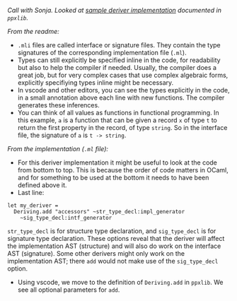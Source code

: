 _Call with Sonja._
_Looked at [sample deriver implementation](https://github.com/ocaml-ppx/ppxlib/tree/main/examples/simple-deriver) documented in `ppxlib`._

_From the readme:_
- `.mli` files are called interface or signature files. They contain the type signatures of the corresponding implementation file (`.ml`).
- Types can still explicitly be specified inline in the code, for readability but also to help the compiler if needed. Usually, the compiler does a great job, but for very complex cases that use complex algebraic forms, explicitly specifiying types inline might be necessary. 
- In vscode and other editors, you can see the types explicitly in the code, in a small annotation above each line with new functions. The compiler generates these inferences.
- You can think of all values as functions in functional programming. In this example, `a` is a function that can be given a record `x` of type `t` to return the first property in the record, of type `string`. So in the interface file, the signature of `a` is `t -> string`.

_From the implementation (`.ml` file):_
- For this deriver implementation it might be useful to look at the code from bottom to top. This is because the order of code matters in OCaml, and for something to be used at the bottom it needs to have been defined above it.
- Last line:
```
let my_deriver =
  Deriving.add "accessors" ~str_type_decl:impl_generator
    ~sig_type_decl:intf_generator
```
`str_type_decl` is for structure type declaration, and `sig_type_decl` is for signature type declaration. These options reveal that the deriver will affect the implementation AST (structure) and will also do work on the interface AST (signature). Some other derivers might only work on the implementation AST; there `add` would not make use of the `sig_type_decl` option.

- Using vscode, we move to the definition of `Deriving.add` in `ppxlib`. We see all optional parameters for `add`.
